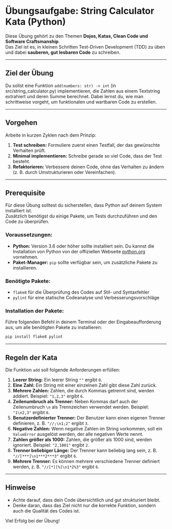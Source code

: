# Übungsaufgabe: String Calculator Kata (Python)

Diese Übung gehört zu den Themen **Dojos, Katas, Clean Code und Software Craftsmanship**.  
Das Ziel ist es, in kleinen Schritten Test-Driven Development (TDD) zu üben und dabei **sauberen, gut lesbaren Code** zu schreiben.

---

## Ziel der Übung

Du sollst eine Funktion `add(numbers: str) -> int` (in src/string_calculator.py) implementieren, die Zahlen aus einem Textstring extrahiert und deren Summe berechnet. Dabei lernst du, wie man schrittweise vorgeht, um funktionalen und wartbaren Code zu erstellen.

---

## Vorgehen

Arbeite in kurzen Zyklen nach dem Prinzip:

1. **Test schreiben:** Formuliere zuerst einen Testfall, der das gewünschte Verhalten prüft.  
2. **Minimal implementieren:** Schreibe gerade so viel Code, dass der Test besteht.  
3. **Refaktorieren:** Verbessere deinen Code, ohne das Verhalten zu ändern (z. B. durch Umstrukturieren oder Vereinfachen).

---

## Prerequisite 

Für diese Übung solltest du sicherstellen, dass Python auf deinem System installiert ist.  
Zusätzlich benötigst du einige Pakete, um Tests durchzuführen und den Code zu überprüfen.

### Voraussetzungen:

- **Python:** Version 3.6 oder höher sollte installiert sein. Du kannst die Installation von Python von der offiziellen Webseite [python.org](https://www.python.org/downloads/) vornehmen.
- **Paket-Manager:** `pip` sollte verfügbar sein, um zusätzliche Pakete zu installieren.

### Benötigte Pakete:

- `flake8` für die Überprüfung des Codes auf Stil- und Syntaxfehler  
- `pylint` für eine statische Codeanalyse und Verbesserungsvorschläge

### Installation der Pakete:

Führe folgenden Befehl in deinem Terminal oder der Eingabeaufforderung aus, um alle benötigten Pakete zu installieren:

```bash
pip install flake8 pylint
```

---

## Regeln der Kata

Die Funktion `add` soll folgende Anforderungen erfüllen:

1. **Leerer String:** Ein leerer String `""` ergibt `0`.  
2. **Eine Zahl:** Ein String mit einer einzelnen Zahl gibt diese Zahl zurück.  
3. **Mehrere Zahlen:** Zahlen, die durch Kommas getrennt sind, werden addiert. Beispiel: `"1,2,3"` ergibt `6`.  
4. **Zeilenumbruch als Trenner:** Neben Kommas darf auch der Zeilenumbruch `\n` als Trennzeichen verwendet werden. Beispiel: `"1\n2,3"` ergibt `6`.  
5. **Benutzerdefinierter Trenner:** Der Benutzer kann einen eigenen Trenner definieren, z. B. `"//;\n1;2"` ergibt `3`.  
6. **Negative Zahlen:** Wenn negative Zahlen im String vorkommen, soll ein `ValueError` ausgelöst werden, der alle negativen Werte nennt.  
7. **Zahlen größer als 1000:** Zahlen, die größer als 1000 sind, werden ignoriert. Beispiel: `"2,1001"` ergibt `2`.  
8. **Trenner beliebiger Länge:** Der Trenner kann beliebig lang sein, z. B. `"//[***]\n1***2***3"` ergibt `6`.  
9. **Mehrere Trenner:** Es können mehrere verschiedene Trenner definiert werden, z. B. `"//[*][%]\n1*2%3"` ergibt `6`.

---

## Hinweise

- Achte darauf, dass dein Code übersichtlich und gut strukturiert bleibt.
- Denke daran, dass das Ziel nicht nur die korrekte Funktion, sondern auch die Qualität des Codes ist.

Viel Erfolg bei der Übung!